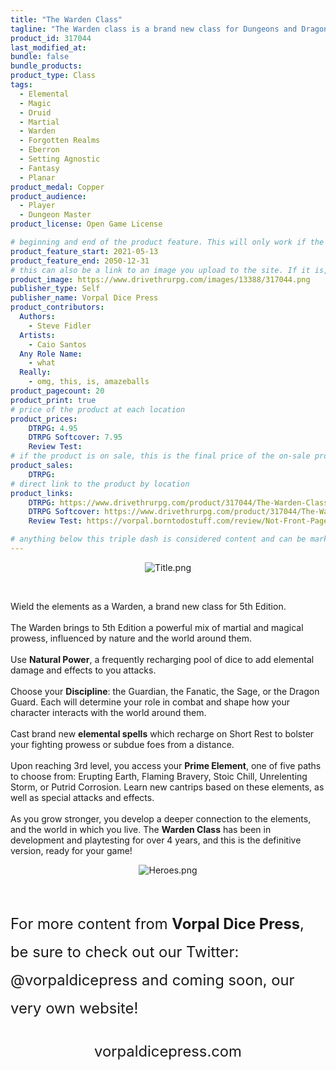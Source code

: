```yaml
---
title: "The Warden Class"
tagline: "The Warden class is a brand new class for Dungeons and Dragons 5th Edition, combining elemental magic and martial prowess!"
product_id: 317044
last_modified_at:
bundle: false
bundle_products:
product_type: Class
tags:
  - Elemental
  - Magic
  - Druid
  - Martial
  - Warden
  - Forgotten Realms
  - Eberron
  - Setting Agnostic
  - Fantasy
  - Planar
product_medal: Copper
product_audience:
  - Player
  - Dungeon Master
product_license: Open Game License

# beginning and end of the product feature. This will only work if the site is updated within several weeks of when the feature is supposed to happen. Making a new post counts as updating.
product_feature_start: 2021-05-13
product_feature_end: 2050-12-31
# this can also be a link to an image you upload to the site. If it is, it must start with a "/" or be a full link
product_image: https://www.drivethrurpg.com/images/13388/317044.png
publisher_type: Self
publisher_name: Vorpal Dice Press
product_contributors:
  Authors:
    - Steve Fidler
  Artists:
    - Caio Santos
  Any Role Name:
    - what
  Really:
    - omg, this, is, amazeballs
product_pagecount: 20
product_print: true
# price of the product at each location
product_prices:
    DTRPG: 4.95
    DTRPG Softcover: 7.95
    Review Test:
# if the product is on sale, this is the final price of the on-sale product for each location that it is on sale. The sales % will be calculated and displayed based on the difference between product_prices and product_sales
product_sales:
    DTRPG:
# direct link to the product by location
product_links:
    DTRPG: https://www.drivethrurpg.com/product/317044/The-Warden-Class-5e?affiliate_id=1713687
    DTRPG Softcover: https://www.drivethrurpg.com/product/317044/The-Warden-Class-5e?affiliate_id=1713687
    Review Test: https://vorpal.borntodostuff.com/review/Not-Front-Page/

# anything below this triple dash is considered content and can be markup or html. It should be fully HTML compatible as long as your tags are formatted correctly.
---
```


<div>
  <p style="text-align: center;"><img src="https://www.drivethrurpg.com/images/13388/_product_images/317044/Title.png" alt="Title.png" /></p>
  <br />
  <p>Wield the elements as a Warden, a brand new class for 5th Edition.<br /><br /> The Warden brings to 5th Edition a powerful mix of martial and magical prowess, influenced by nature
    and the world around them. <br /><br /> Use <b>Natural Power</b>, a frequently recharging pool of dice to add elemental damage and effects to you attacks. <br /><br /> Choose your <b>Discipline</b>: the Guardian, the Fanatic, the Sage, or the
    Dragon Guard. Each will determine your role in combat and shape how your character interacts with the world around them. <br /><br /> Cast brand new <b>elemental spells</b> which recharge on Short Rest to bolster your fighting prowess or subdue
    foes from a distance. <br /><br /> Upon reaching 3rd level, you access your <b>Prime Element</b>, one of five paths to choose from: Erupting Earth, Flaming Bravery, Stoic Chill, Unrelenting Storm, or Putrid Corrosion. Learn new cantrips based on
    these elements, as well as special attacks and effects. <br /><br /> As you grow stronger, you develop a deeper connection to the elements, and the world in which you live. The <b>Warden Class</b> has been in development and playtesting for over
    4 years, and this is the definitive version, ready for your game!</p>
  <p style="text-align: center;"><img src="https://www.drivethrurpg.com/images/13388/_product_images/317044/Heroes.png" alt="Heroes.png" /></p>
  <br />
  <p style="text-align: left; font-size: 1.7em; line-height: 1.9em;">For more content from <b>Vorpal Dice Press</b>, be sure to check out our Twitter: <a>@vorpaldicepress</a> and coming soon, our very own website!</p>
  <p style="text-align: center; font-size: 1.7em; line-height: 1.9em;"><a>vorpaldicepress.com</a></p>
</div>
